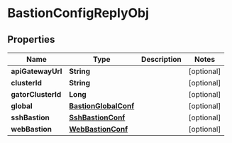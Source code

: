 

# BastionConfigReplyObj


## Properties

| Name | Type | Description | Notes |
|------------ | ------------- | ------------- | -------------|
|**apiGatewayUrl** | **String** |  |  [optional] |
|**clusterId** | **String** |  |  [optional] |
|**gatorClusterId** | **Long** |  |  [optional] |
|**global** | [**BastionGlobalConf**](BastionGlobalConf.md) |  |  [optional] |
|**sshBastion** | [**SshBastionConf**](SshBastionConf.md) |  |  [optional] |
|**webBastion** | [**WebBastionConf**](WebBastionConf.md) |  |  [optional] |



